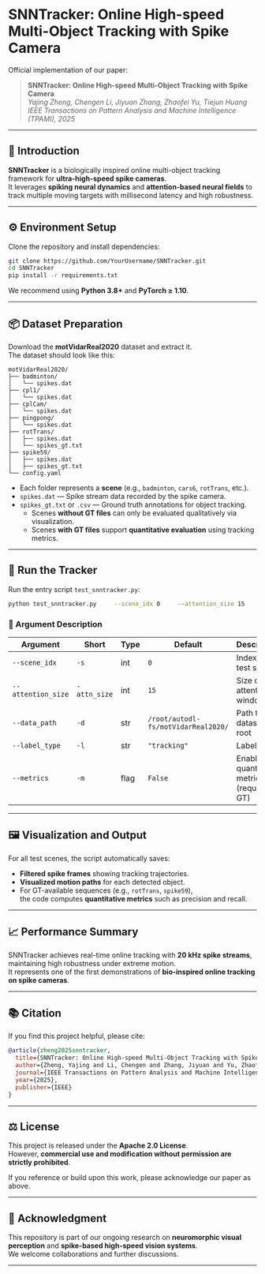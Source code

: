# SNNTracker: Online High-speed Multi-Object Tracking with Spike Camera

Official implementation of our paper:

> **SNNTracker: Online High-speed Multi-Object Tracking with Spike Camera**  
> *Yajing Zheng, Chengen Li, Jiyuan Zhang, Zhaofei Yu, Tiejun Huang*  
> *IEEE Transactions on Pattern Analysis and Machine Intelligence (TPAMI), 2025*  

---

## 🧠 Introduction

**SNNTracker** is a biologically inspired online multi-object tracking framework for **ultra-high-speed spike cameras**.  
It leverages **spiking neural dynamics** and **attention-based neural fields** to track multiple moving targets with millisecond latency and high robustness.

---

## ⚙️ Environment Setup

Clone the repository and install dependencies:

```bash
git clone https://github.com/YourUsername/SNNTracker.git
cd SNNTracker
pip install -r requirements.txt
```

We recommend using **Python 3.8+** and **PyTorch ≥ 1.10**.

---

## 📦 Dataset Preparation

Download the **motVidarReal2020** dataset and extract it.  
The dataset should look like this:

```
motVidarReal2020/
├── badminton/
│   └── spikes.dat
├── cpl1/
│   └── spikes.dat
├── cplCam/
│   └── spikes.dat
├── pingpong/
│   └── spikes.dat
├── rotTrans/
│   ├── spikes.dat
│   └── spikes_gt.txt
├── spike59/
│   ├── spikes.dat
│   ├── spikes_gt.txt
└── config.yaml
```

- Each folder represents a **scene** (e.g., `badminton`, `cars6`, `rotTrans`, etc.).
- `spikes.dat` — Spike stream data recorded by the spike camera.  
- `spikes_gt.txt` or `.csv` — Ground truth annotations for object tracking.  
  - Scenes **without GT files** can only be evaluated qualitatively via visualization.  
  - Scenes **with GT files** support **quantitative evaluation** using tracking metrics.

---

## 🚀 Run the Tracker

Run the entry script `test_snntracker.py`:

```bash
python test_snntracker.py     --scene_idx 0     --attention_size 15     --data_path /root/autodl-fs/motVidarReal2020/     --label_type tracking     --metrics
```

### 🔧 Argument Description

| Argument | Short | Type | Default | Description |
|-----------|--------|------|----------|-------------|
| `--scene_idx` | `-s` | int | `0` | Index of the test scene |
| `--attention_size` | `-attn_size` | int | `15` | Size of attention window |
| `--data_path` | `-d` | str | `/root/autodl-fs/motVidarReal2020/` | Path to dataset root |
| `--label_type` | `-l` | str | `"tracking"` | Label type |
| `--metrics` | `-m` | flag | `False` | Enable quantitative metrics (requires GT) |

---

## 🖼️ Visualization and Output

For all test scenes, the script automatically saves:
- **Filtered spike frames** showing tracking trajectories.
- **Visualized motion paths** for each detected object.
- For GT-available sequences (e.g., `rotTrans`, `spike59`),  
  the code computes **quantitative metrics** such as precision and recall.

---

## 📈 Performance Summary

SNNTracker achieves real-time online tracking with **20 kHz spike streams**, maintaining high robustness under extreme motion.  
It represents one of the first demonstrations of **bio-inspired online tracking on spike cameras**.

---

## 📚 Citation

If you find this project helpful, please cite:

```bibtex
@article{zheng2025snntracker,
  title={SNNTracker: Online High-speed Multi-Object Tracking with Spike Camera},
  author={Zheng, Yajing and Li, Chengen and Zhang, Jiyuan and Yu, Zhaofei and Huang, Tiejun},
  journal={IEEE Transactions on Pattern Analysis and Machine Intelligence},
  year={2025},
  publisher={IEEE}
}
```

---

## ⚖️ License

This project is released under the **Apache 2.0 License**.  
However, **commercial use and modification without permission are strictly prohibited**.

If you reference or build upon this work, please acknowledge our paper as above.

---

## 🤝 Acknowledgment

This repository is part of our ongoing research on **neuromorphic visual perception** and **spike-based high-speed vision systems**.  
We welcome collaborations and further discussions.

---
